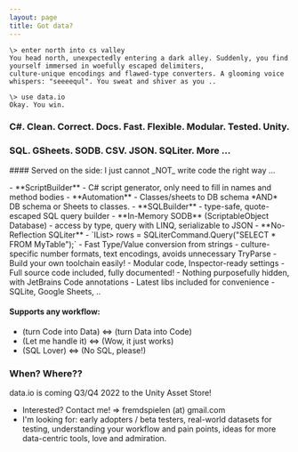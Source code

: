 ```yaml
---
layout: page
title: Got data?
---
```


```
\> enter north into cs valley
You head north, unexpectedly entering a dark alley. Suddenly, you find yourself immersed in woefully escaped delimiters, 
culture-unique encodings and flawed-type converters. A glooming voice whispers: "seeeequl". You sweat and shiver as you ..

\> use data.io
Okay. You win.
```

### C#. Clean. Correct. Docs. Fast. Flexible. Modular. Tested. Unity.
### SQL. GSheets. SODB. CSV. JSON. SQLiter. More ...

<p/><p/>
#### Served on the side:
I just cannot _NOT_ write code the right way ...
<p/>
- **ScriptBuilder**
  - C# script generator, only need to fill in names and method bodies
- **Automation**
  - Classes/sheets to DB schema *AND* DB schema or Sheets to classes.
- **SQLBuilder**
  - type-safe, quote-escaped SQL query builder
- **In-Memory SODB** (ScriptableObject Database)
  - access by type, query with LINQ, serializable to JSON
- **No-Reflection SQLiter**
  - `IList<IList<object>> rows = SQLiterCommand.Query("SELECT * FROM MyTable");`
- Fast Type/Value conversion from strings
  - culture-specific number formats, text encodings, avoids unnecessary TryParse
- Build your own toolchain easily!
  - Modular code, Inspector-ready settings
- Full source code included, fully documented!
  - Nothing purposefully hidden, with JetBrains Code annotations
- Latest libs included for convenience
  - SQLite, Google Sheets, ..

#### Supports any workflow: 
- (turn Code into Data) <=> (turn Data into Code)
- (Let me handle it) <=> (Wow, it just works)
- (SQL Lover) <=> (No SQL, please!)

### When? Where??

data.io is coming Q3/Q4 2022 to the Unity Asset Store!

- Interested? Contact me! => fremdspielen (at) gmail.com
- I'm looking for: early adopters / beta testers, real-world datasets for testing, understanding your workflow and pain points, ideas for more data-centric tools, love and admiration.
